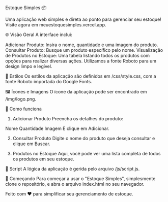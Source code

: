 Estoque Simples 📦

Uma aplicação web simples e direta ao ponto para gerenciar seu estoque! Visite agora em meuestoquesimples.vercel.app.

🌐 Visão Geral
A interface inclui:

Adicionar Produto: Insira o nome, quantidade e uma imagem do produto.
Consultar Produto: Busque um produto específico pelo nome.
Visualização de Produtos no Estoque: Uma tabela listando todos os produtos com opções para realizar diversas ações.
Utilizamos a fonte Roboto para um design limpo e legível.

🎨 Estilos
Os estilos da aplicação são definidos em /css/style.css, com a fonte Roboto importada do Google Fonts.

🖼️ Ícones e Imagens
O ícone da aplicação pode ser encontrado em /img/logo.png.

📄 Como funciona

1. Adicionar Produto
   Preencha os detalhes do produto:

Nome
Quantidade
Imagem
E clique em Adicionar.

2. Consultar Produto
   Digite o nome do produto que deseja consultar e clique em Buscar.

3. Produtos no Estoque
   Aqui, você pode ver uma lista completa de todos os produtos em seu estoque.

📜 Script
A lógica da aplicação é gerida pelo arquivo /js/script.js.

🚀 Começando
Para começar a usar o "Estoque Simples", simplesmente clone o repositório, e abra o arquivo index.html no seu navegador.

Feito com ❤️ para simplificar seu gerenciamento de estoque.
